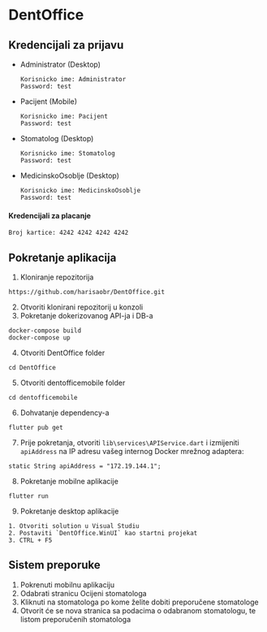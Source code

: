 # DentOffice

## Kredencijali za prijavu

- Administrator (Desktop)

  ```
  Korisnicko ime: Administrator
  Password: test
  ```
- Pacijent (Mobile)

  ```
  Korisnicko ime: Pacijent
  Password: test
  ```
- Stomatolog (Desktop)

  ```
  Korisnicko ime: Stomatolog
  Password: test
  ```
- MedicinskoOsoblje (Desktop)

  ```
  Korisnicko ime: MedicinskoOsoblje
  Password: test
  ```

#### Kredencijali za placanje

  ```
  Broj kartice: 4242 4242 4242 4242
  ```

## Pokretanje aplikacija
1. Kloniranje repozitorija
  ```
  https://github.com/harisaobr/DentOffice.git
  ```
2. Otvoriti klonirani repozitorij u konzoli
3. Pokretanje dokerizovanog API-ja i DB-a
  ```
  docker-compose build
  docker-compose up
  ```
4. Otvoriti DentOffice folder
  ```
  cd DentOffice
  ```
5. Otvoriti dentofficemobile folder
  ```
  cd dentofficemobile
  ```
6. Dohvatanje dependency-a
  ```
  flutter pub get
  ```
7. Prije pokretanja, otvoriti `lib\services\APIService.dart` i izmijeniti `apiAddress` na IP adresu vašeg internog Docker mrežnog adaptera:
  ```
  static String apiAddress = "172.19.144.1";
  ```
8. Pokretanje mobilne aplikacije
  ```
  flutter run
  ```
9. Pokretanje desktop aplikacije
  ```
  1. Otvoriti solution u Visual Studiu
  2. Postaviti `DentOffice.WinUI` kao startni projekat
  3. CTRL + F5
  ```
  
## Sistem preporuke
  

  1. Pokrenuti mobilnu aplikaciju
  2. Odabrati stranicu Ocijeni stomatologa
  3. Kliknuti na stomatologa po kome želite dobiti preporučene stomatologe
  4. Otvorit će se nova stranica sa podacima o odabranom stomatologu, te listom preporučenih stomatologa

